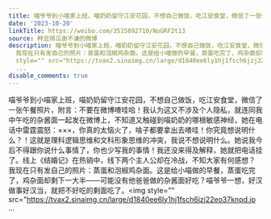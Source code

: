 ```yaml
---
title: 喵爷爷到小喵家上班，喵奶奶留守江安花园，不想自己做饭，吃江安食堂，微信了一张午餐照片，附言：不要在微博喳哇哈！我认为这又不涉及个人隐私，就连同我中午吃...
date: '2023-10-20'
linkTitle: https://weibo.com/3515092710/NoGRF2t13
source: 种豆得瓜谢不谦的微博
description: 喵爷爷到小喵家上班，喵奶奶留守江安花园，不想自己做饭，吃江安食堂，微信了一张午餐照片，附言：不要在微博喳哇哈！我认为这又不涉及个人隐私，就连同我中午吃的杂酱面一起发在微博上，不知道又触碰到喵奶奶的哪根敏感神经，她在电话中雷霆震怒：×××，你真的太恼火了，啥子都要拿出去喳哇！你究竟想说明什么？！这就是理科逻辑思维和文科形象思维的冲突，我说不想说明什么。她说我今后不得跟你说什么事情了，你也少写我的事情！我还没来得及解释，她就把电话挂了。线上《结婚记》在热销中，线下两个主人公却在冷战，不知大家有何感想？<br>
  我现在只有发自己的照片：蒸蛋和泡椒鸡杂面。这是给小喵做的早餐，蒸蛋吃完了，鸡杂面却剩下一大半——可能没有他爸爸做的杂酱面好吃？喵爷爷一想，好汉做事好汉当，就把不好吃的剩面吃了。<img
  style="" src="https://tvax2.sinaimg.cn/large/d1840ee6ly1hj1fsch6jzj22eo37knpd.jp
  ...
disable_comments: true
---
```

喵爷爷到小喵家上班，喵奶奶留守江安花园，不想自己做饭，吃江安食堂，微信了一张午餐照片，附言：不要在微博喳哇哈！我认为这又不涉及个人隐私，就连同我中午吃的杂酱面一起发在微博上，不知道又触碰到喵奶奶的哪根敏感神经，她在电话中雷霆震怒：×××，你真的太恼火了，啥子都要拿出去喳哇！你究竟想说明什么？！这就是理科逻辑思维和文科形象思维的冲突，我说不想说明什么。她说我今后不得跟你说什么事情了，你也少写我的事情！我还没来得及解释，她就把电话挂了。线上《结婚记》在热销中，线下两个主人公却在冷战，不知大家有何感想？<br> 我现在只有发自己的照片：蒸蛋和泡椒鸡杂面。这是给小喵做的早餐，蒸蛋吃完了，鸡杂面却剩下一大半——可能没有他爸爸做的杂酱面好吃？喵爷爷一想，好汉做事好汉当，就把不好吃的剩面吃了。<img style="" src="https://tvax2.sinaimg.cn/large/d1840ee6ly1hj1fsch6jzj22eo37knpd.jp ...